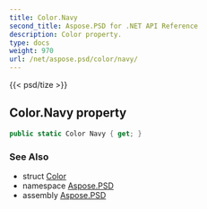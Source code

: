 ```yaml
---
title: Color.Navy
second_title: Aspose.PSD for .NET API Reference
description: Color property. 
type: docs
weight: 970
url: /net/aspose.psd/color/navy/
---
```

{{< psd/tize >}}
## Color.Navy property

```csharp
public static Color Navy { get; }
```

### See Also

* struct [Color](../)
* namespace [Aspose.PSD](../../color/)
* assembly [Aspose.PSD](../../../)


